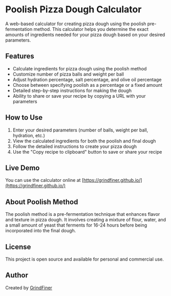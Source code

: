 # Poolish Pizza Dough Calculator

A web-based calculator for creating pizza dough using the poolish pre-fermentation method. This calculator helps you determine the exact amounts of ingredients needed for your pizza dough based on your desired parameters.

## Features

- Calculate ingredients for pizza dough using the poolish method
- Customize number of pizza balls and weight per ball
- Adjust hydration percentage, salt percentage, and olive oil percentage
- Choose between specifying poolish as a percentage or a fixed amount
- Detailed step-by-step instructions for making the dough
- Ability to share or save your recipe by copying a URL with your parameters

## How to Use

1. Enter your desired parameters (number of balls, weight per ball, hydration, etc.)
2. View the calculated ingredients for both the poolish and final dough
3. Follow the detailed instructions to create your pizza dough
4. Use the "Copy recipe to clipboard" button to save or share your recipe

## Live Demo

You can use the calculator online at [https://grindfiner.github.io/](https://grindfiner.github.io/)

## About Poolish Method

The poolish method is a pre-fermentation technique that enhances flavor and texture in pizza dough. It involves creating a mixture of flour, water, and a small amount of yeast that ferments for 16-24 hours before being incorporated into the final dough.

## License

This project is open source and available for personal and commercial use.

## Author

Created by [GrindFiner](https://grindfiner.github.io) 